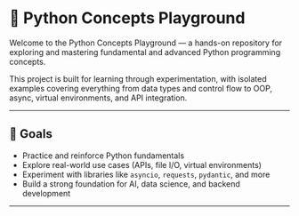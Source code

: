 # 🐍 Python Concepts Playground

Welcome to the Python Concepts Playground — a hands-on repository for exploring and mastering fundamental and advanced Python programming concepts.

This project is built for learning through experimentation, with isolated examples covering everything from data types and control flow to OOP, async, virtual environments, and API integration.

---

## 📘 Goals

- Practice and reinforce Python fundamentals
- Explore real-world use cases (APIs, file I/O, virtual environments)
- Experiment with libraries like `asyncio`, `requests`, `pydantic`, and more
- Build a strong foundation for AI, data science, and backend development

---
